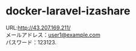 # docker-laravel-izashare
 URL:http://43.207.169.211/  
 メールアドレス：user1@example.com  
 パスワード：123123. 
